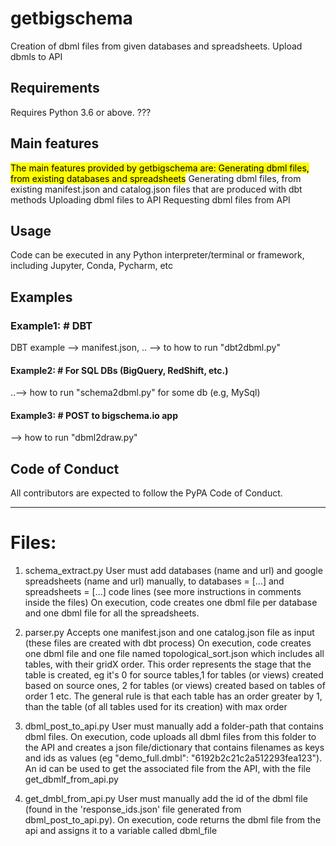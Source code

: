 # getbigschema
Creation of dbml files from given databases and spreadsheets.
Upload dbmls to API

## Requirements
Requires Python 3.6 or above. ???

## Main features
<mark>The main features provided by getbigschema are:
Generating dbml files, from existing databases and spreadsheets</mark>
Generating dbml files, from existing manifest.json and catalog.json files that are produced with dbt methods
Uploading dbml files to API
Requesting dbml files from API

## Usage
Code can be executed in any Python interpreter/terminal or framework, including Jupyter, Conda, Pycharm, etc

## Examples


### Example1: # DBT
DBT example --> manifest.json, .. --> to how to run "dbt2dbml.py"

#### Example2: # For SQL DBs (BigQuery, RedShift, etc.)
..--> how to run "schema2dbml.py" for some db (e.g, MySql)

#### Example3: # POST to bigschema.io app
--> how to run "dbml2draw.py"



## Code of Conduct
All contributors are expected to follow the PyPA Code of Conduct.

----------------------------------------------


# Files:
1. schema_extract.py
   User must add databases (name and url) and google spreadsheets (name and url) manually, to databases = [...] and spreadsheets = [...] code lines (see more instructions in      comments inside the files)
   On execution, code creates one dbml file per database and one dbml file for all the spreadsheets.
   
2. parser.py
   Accepts one manifest.json and one catalog.json file as input (these files are created with dbt process)
   On execution, code creates one dbml file and one file named topological_sort.json which includes all tables, with their gridX order. This order represents the stage that        the table is created, eg it's 0 for source tables,1 for tables (or views) created based on source ones, 2 for tables (or views) created based on tables of order 1 etc. The      general rule is that each table has an order greater by 1, than the table (of all tables used for its creation) with max order 

3. dbml_post_to_api.py
   User must manually add a folder-path that contains dbml files. On execution, code uploads all dbml files from this folder to the API and creates a json file/dictionary that    contains filenames as keys and ids as values (eg "demo_full.dmbl": "6192b2c21c2a512293fea123"). An id can be used to get the associated file from the API, with the file        get_dbmlf_from_api.py
   
4. get_dmbl_from_api.py
   User must manually add the id of the dbml file (found in the 'response_ids.json' file generated from dbml_post_to_api.py). On execution, code returns the dbml file from the    api and assigns it to a variable called dbml_file
   
